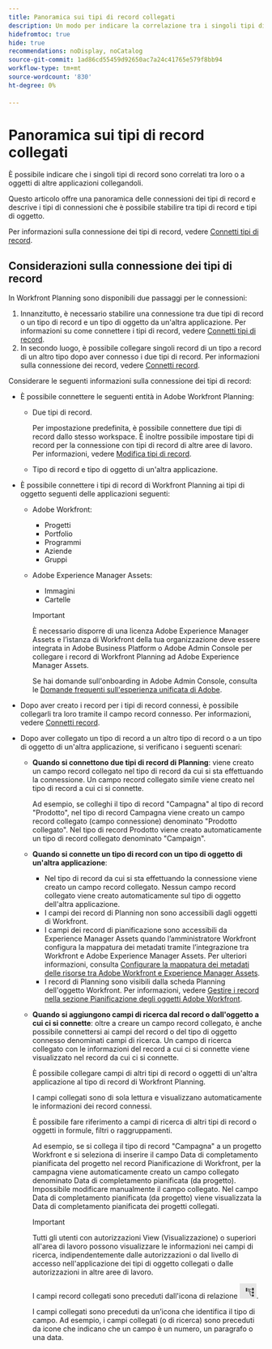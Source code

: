 ```yaml
---
title: Panoramica sui tipi di record collegati
description: Un modo per indicare la correlazione tra i singoli tipi di record consiste nel collegarli. Inoltre, è possibile collegare i tipi di record di Adobe Workfront Planning con i tipi di oggetto di altre applicazioni per migliorare l'esperienza degli utenti e mantenere lo stato attivo in un'unica applicazione.
hidefromtoc: true
hide: true
recommendations: noDisplay, noCatalog
source-git-commit: 1ad86cd55459d92650ac7a24c41765e579f8bb94
workflow-type: tm+mt
source-wordcount: '830'
ht-degree: 0%

---
```



<!--update metadata at GA-->
<!--add mini TOC when live, already added to big TOC to get the link-->

# Panoramica sui tipi di record collegati

<!--REMOVE THE CONTENT BELOW FROM THE "CONNECT RECORD TYPES" ARTICLE WHEN YOU TURN THIS ARTICLE LIVE- THIS IS THE SAME CONTENT AS THERE, DUPLICATED-->

È possibile indicare che i singoli tipi di record sono correlati tra loro o a oggetti di altre applicazioni collegandoli.

Questo articolo offre una panoramica delle connessioni dei tipi di record e descrive i tipi di connessioni che è possibile stabilire tra tipi di record e tipi di oggetto.

Per informazioni sulla connessione dei tipi di record, vedere [Connetti tipi di record](/help/quicksilver/planning/architecture/connect-record-types.md).

## Considerazioni sulla connessione dei tipi di record

In Workfront Planning sono disponibili due passaggi per le connessioni:

1. Innanzitutto, è necessario stabilire una connessione tra due tipi di record o un tipo di record e un tipo di oggetto da un&#39;altra applicazione. Per informazioni su come connettere i tipi di record, vedere [Connetti tipi di record](/help/quicksilver/planning/architecture/connect-record-types.md).
1. In secondo luogo, è possibile collegare singoli record di un tipo a record di un altro tipo dopo aver connesso i due tipi di record. Per informazioni sulla connessione dei record, vedere [Connetti record](/help/quicksilver/planning/records/connect-records.md).

Considerare le seguenti informazioni sulla connessione dei tipi di record:

* È possibile connettere le seguenti entità in Adobe Workfront Planning:

   * Due tipi di record.

     Per impostazione predefinita, è possibile connettere due tipi di record dallo stesso workspace. È inoltre possibile impostare tipi di record per la connessione con tipi di record di altre aree di lavoro. Per informazioni, vedere [Modifica tipi di record](/help/quicksilver/planning/architecture/edit-record-types.md).
   * Tipo di record e tipo di oggetto di un&#39;altra applicazione.

* È possibile connettere i tipi di record di Workfront Planning ai tipi di oggetto seguenti delle applicazioni seguenti:

   * Adobe Workfront:

      * Progetti
      * Portfolio
      * Programmi
      * Aziende
      * Gruppi

   * Adobe Experience Manager Assets:

      * Immagini
      * Cartelle

     >[!IMPORTANT]
     >
     >È necessario disporre di una licenza Adobe Experience Manager Assets e l’istanza di Workfront della tua organizzazione deve essere integrata in Adobe Business Platform o Adobe Admin Console per collegare i record di Workfront Planning ad Adobe Experience Manager Assets.
     >
     >Se hai domande sull&#39;onboarding in Adobe Admin Console, consulta le [Domande frequenti sull&#39;esperienza unificata di Adobe](/help/quicksilver/workfront-basics/navigate-workfront/workfront-navigation/unified-experience-faq.md).

* Dopo aver creato i record per i tipi di record connessi, è possibile collegarli tra loro tramite il campo record connesso.  Per informazioni, vedere [Connetti record](/help/quicksilver/planning/records/connect-records.md).

* Dopo aver collegato un tipo di record a un altro tipo di record o a un tipo di oggetto di un&#39;altra applicazione, si verificano i seguenti scenari:

   * **Quando si connettono due tipi di record di Planning**: viene creato un campo record collegato nel tipo di record da cui si sta effettuando la connessione. Un campo record collegato simile viene creato nel tipo di record a cui ci si connette.

     Ad esempio, se colleghi il tipo di record &quot;Campagna&quot; al tipo di record &quot;Prodotto&quot;, nel tipo di record Campagna viene creato un campo record collegato (campo connessione) denominato &quot;Prodotto collegato&quot;. Nel tipo di record Prodotto viene creato automaticamente un tipo di record collegato denominato &quot;Campaign&quot;.

   * **Quando si connette un tipo di record con un tipo di oggetto di un&#39;altra applicazione**:

      * Nel tipo di record da cui si sta effettuando la connessione viene creato un campo record collegato. Nessun campo record collegato viene creato automaticamente sul tipo di oggetto dell&#39;altra applicazione.
      * I campi dei record di Planning non sono accessibili dagli oggetti di Workfront.
      * I campi dei record di pianificazione sono accessibili da Experience Manager Assets quando l’amministratore Workfront configura la mappatura dei metadati tramite l’integrazione tra Workfront e Adobe Experience Manager Assets. Per ulteriori informazioni, consulta [Configurare la mappatura dei metadati delle risorse tra Adobe Workfront e Experience Manager Assets](https://experienceleague.adobe.com/docs/experience-manager-cloud-service/content/assets/integrations/configure-asset-metadata-mapping.html?lang=en).
      * I record di Planning sono visibili dalla scheda Planning dell&#39;oggetto Workfront. Per informazioni, vedere [Gestire i record nella sezione Pianificazione degli oggetti Adobe Workfront](/help/quicksilver/planning/records/manage-records-in-planning-section.md).

   * **Quando si aggiungono campi di ricerca dal record o dall&#39;oggetto a cui ci si connette**: oltre a creare un campo record collegato, è anche possibile connettersi ai campi del record o del tipo di oggetto connesso denominati campi di ricerca. Un campo di ricerca collegato con le informazioni del record a cui ci si connette viene visualizzato nel record da cui ci si connette.

     È possibile collegare campi di altri tipi di record o oggetti di un&#39;altra applicazione al tipo di record di Workfront Planning.

     I campi collegati sono di sola lettura e visualizzano automaticamente le informazioni dei record connessi.

     È possibile fare riferimento a campi di ricerca di altri tipi di record o oggetti in formule, filtri o raggruppamenti.

     Ad esempio, se si collega il tipo di record &quot;Campagna&quot; a un progetto Workfront e si seleziona di inserire il campo Data di completamento pianificata del progetto nel record Pianificazione di Workfront, per la campagna viene automaticamente creato un campo collegato denominato Data di completamento pianificata (da progetto). Impossibile modificare manualmente il campo collegato. Nel campo Data di completamento pianificata (da progetto) viene visualizzata la Data di completamento pianificata dei progetti collegati.

     >[!IMPORTANT]
     >
     >Tutti gli utenti con autorizzazioni View (Visualizzazione) o superiori all&#39;area di lavoro possono visualizzare le informazioni nei campi di ricerca, indipendentemente dalle autorizzazioni o dal livello di accesso nell&#39;applicazione dei tipi di oggetto collegati o dalle autorizzazioni in altre aree di lavoro.

     I campi record collegati sono preceduti dall&#39;icona di relazione ![](assets/relationship-field-icon.png).

     I campi collegati sono preceduti da un’icona che identifica il tipo di campo. Ad esempio, i campi collegati (o di ricerca) sono preceduti da icone che indicano che un campo è un numero, un paragrafo o una data.

<!--## Connection types

After you establish a connection between two record types or between a record and an object type from another application, you can add records in the connected record fields. 

Depending on how many records you can add to a connected record field, the following are the connection types you can choose from when connecting record types: 

* [Many to many](#many-to-many-connection-type)
* [One to many](#one-to-many-connection-type)
* [Many to one](#many-to-one-connection-type)
* [One to one](#many-to-one-connection-type)

>[!WARNING]
>
>These options are not available when connecting the following: 
>* Two records from different workspaces
>
>* A record type and Experience Manager assets

### Many-to-many connection type

![](assets/many-to-many-connection-picker.png)

When you create a many-to-many connection between record types, you can then select multiple records in the connection field from both record types. 

For example, if you create a many-to-many connection between campaigns and projects, you can select multiple projects for each campaign, and multiple campaigns for each project. 

A real-life example of a many-to-many relationship type is the relationship between movies and actors. Each movie can have multiple actors, and each actor can play in multiple movies. 

When you select this connection type, you cannot change the connection type after you save it. 

### One-to-many connection type

![](assets/one-to-many-connection-picker.png)


When you create a one-to-many connection between record types, you can then select multiple records in the connection field in the current record type, but the corresponding connection field in the record type you connect to will allow selecting only one record. The connected record field that is automatically created on the second record type is automatically set to a many-to-one relationship type. 

For example, if you create a one-to-many connection between campaigns and projects, you can select multiple projects for each campaign, but each project can be connected to only one campaign.

A real-life example of a one-to-many relationship type is the relationship between libraries and books: a library has many books in its inventory; but one particular book can only be in one library at a given point in time. 

When you select this connection type, you can later change it only to a many-to-many connection type. 

### Many-to-one connection type

![](assets/many-to-one-connection-picker.png)


When you create a many-to-one connection between record types, you can then connect each record in the current record type with only one record from the connected record type. The connected record field that is automatically created on the second record type is automatically set to a one-to-many relationship type. 

For example, if you connect campaigns with projects and you choose this type of connection, you can add only one project to a campaign. But you can add multiple campaigns to one project. 

A real-life example of a many-to-one relationship type is the relationship between many movies and one actor: one actor can be in many movies, but each movie can only have a specific actor once in its cast. 

When you select this connection type, you can later change it only to a many-to-many connection type.

### One-to-one connection type

![](assets/one-to-one-connection-picker.png)

When you create a one-to-one connection between record types, in both record types you can connect each record only with one record from the other record type.

For example, if you connect campaigns with projects and you choose this type of connection, you can connect one campaign with one project. One project can be connected only to one campaign. 

A real-life example of a one-to-one relationship is the one existing between a person and their country's unique identifier (like a Social Security Number, Passport ID, local identification ID): each person has only one unique identifier for a country and each unique identifier can be linked to only one person. 

When you select this connection type, you can later change it to any other connection type. 

-->



